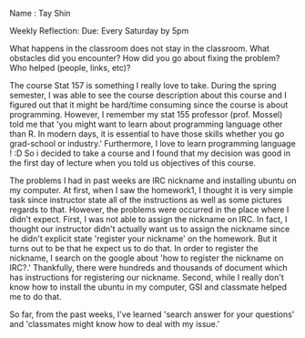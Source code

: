 Name : Tay Shin

Weekly Reflection: 
Due: Every Saturday by 5pm

What happens in the classroom does not stay in the classroom. What obstacles did you encounter? How did you go about fixing the problem? Who helped (people, links, etc)? 
 
The course Stat 157 is something I really love to take. During the spring semester, I was able to see the course description about this course and I figured out that it might be hard/time consuming since the course is about programming. However, I remember my stat 155 professor (prof. Mossel) told me that 'you might want to learn about programming language other than R. In modern days, it is essential to have those skills whether you go grad-school or industry.' Furthermore, I love to learn programming language ! :D So i decided to take a course and I found that my decision was good in the first day of lecture when you told us objectives of this course. 

The problems I had in past weeks are IRC nickname and installing ubuntu on my computer. At first, when I saw the homework1, I thought it is very simple task since instructor state all of the instructions as well as some pictures regards to that. However, the problems were occurred in the place where I didn't expect. First, I was not able to assign the nickname on IRC. In fact, I thought our instructor didn't actually want us to assign the nickname since he didn't explicit state 'register your nickname' on the homework. But it turns out to  be that he expect us to do that. In order to register the nickname, I search on the google about 'how to register the nickname on IRC?.' Thankfully, there were hundreds and thousands of document which has instructions for registering our nickname. Second, while I really don't know how to install the ubuntu in my computer, GSI and classmate helped me to do that. 

So far, from the past weeks, I've learned 'search answer for your questions' and 'classmates might know how to deal with my issue.' 
